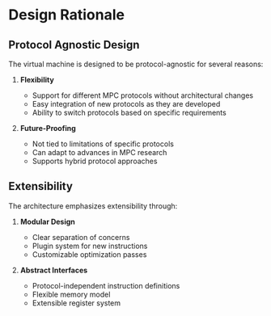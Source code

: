 # Design Rationale

## Protocol Agnostic Design

The virtual machine is designed to be protocol-agnostic for several reasons:

1. **Flexibility**
   - Support for different MPC protocols without architectural changes
   - Easy integration of new protocols as they are developed
   - Ability to switch protocols based on specific requirements

2. **Future-Proofing**
   - Not tied to limitations of specific protocols
   - Can adapt to advances in MPC research
   - Supports hybrid protocol approaches

## Extensibility

The architecture emphasizes extensibility through:

1. **Modular Design**
   - Clear separation of concerns
   - Plugin system for new instructions
   - Customizable optimization passes

2. **Abstract Interfaces**
   - Protocol-independent instruction definitions
   - Flexible memory model
   - Extensible register system
